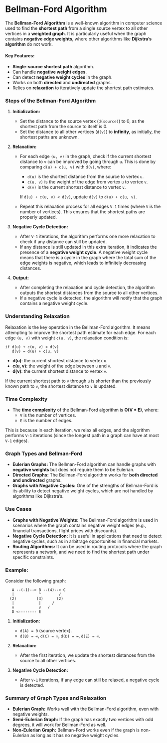 # **Bellman-Ford Algorithm**

The **Bellman-Ford Algorithm** is a well-known algorithm in computer science used to find the **shortest path** from a single source vertex to all other vertices in a **weighted graph**. It is particularly useful when the graph contains **negative edge weights**, where other algorithms like **Dijkstra’s algorithm** do not work.

#### **Key Features:**

- **Single-source shortest path** algorithm.
- Can handle **negative weight edges**.
- Can detect **negative weight cycles** in the graph.
- Works on both **directed** and **undirected** graphs.
- Relies on **relaxation** to iteratively update the shortest path estimates.

### **Steps of the Bellman-Ford Algorithm**

1. **Initialization:**
    
    - Set the distance to the source vertex (`d(source)`) to 0, as the shortest path from the source to itself is 0.
    - Set the distance to all other vertices (`d(v)`) to **infinity**, as initially, the shortest paths are unknown.
2. **Relaxation:**
    
    - For each edge `(u, v)` in the graph, check if the current shortest distance to `v` can be improved by going through `u`. This is done by comparing `d(u) + c(u, v)` with `d(v)`, where:
        
        - `d(u)` is the shortest distance from the source to vertex `u`.
        - `c(u, v)` is the weight of the edge from vertex `u` to vertex `v`.
        - `d(v)` is the current shortest distance to vertex `v`.
        
        If `d(u) + c(u, v) < d(v)`, update `d(v)` to `d(u) + c(u, v)`.
        
    - Repeat this relaxation process for all edges `V-1` times (where `V` is the number of vertices). This ensures that the shortest paths are properly updated.
        
3. **Negative Cycle Detection:**
    
    - After `V-1` iterations, the algorithm performs one more relaxation to check if any distance can still be updated.
    - If any distance is still updated in this extra iteration, it indicates the presence of a **negative weight cycle**. A negative weight cycle means that there is a cycle in the graph where the total sum of the edge weights is negative, which leads to infinitely decreasing distances.
4. **Output:**
    
    - After completing the relaxation and cycle detection, the algorithm outputs the shortest distances from the source to all other vertices.
    - If a negative cycle is detected, the algorithm will notify that the graph contains a negative weight cycle.

### **Understanding Relaxation**

Relaxation is the key operation in the Bellman-Ford algorithm. It means attempting to improve the shortest path estimate for each edge. For each edge `(u, v)` with weight `c(u, v)`, the relaxation condition is:

```
if d(u) + c(u, v) < d(v)
   d(v) = d(u) + c(u, v)
```

- **d(u)**: the current shortest distance to vertex `u`.
- **c(u, v)**: the weight of the edge between `u` and `v`.
- **d(v)**: the current shortest distance to vertex `v`.

If the current shortest path to `v` through `u` is shorter than the previously known path to `v`, the shortest distance to `v` is updated.

### **Time Complexity**

- The **time complexity** of the Bellman-Ford algorithm is **O(V * E)**, where:
    - `V` is the number of vertices.
    - `E` is the number of edges.

This is because in each iteration, we relax all edges, and the algorithm performs `V-1` iterations (since the longest path in a graph can have at most `V-1` edges).

### **Graph Types and Bellman-Ford**

- **Eulerian Graphs:** The Bellman-Ford algorithm can handle graphs with **negative weights** but does not require them to be Eulerian.
- **Directed Graphs:** The Bellman-Ford algorithm works for **both directed and undirected** graphs.
- **Graphs with Negative Cycles:** One of the strengths of Bellman-Ford is its ability to detect negative weight cycles, which are not handled by algorithms like Dijkstra’s.

### **Use Cases**

- **Graphs with Negative Weights:** The Bellman-Ford algorithm is used in scenarios where the graph contains negative weight edges (e.g., financial transactions, flight prices with discounts).
- **Negative Cycle Detection:** It is useful in applications that need to detect negative cycles, such as in arbitrage opportunities in financial markets.
- **Routing Algorithms:** It can be used in routing protocols where the graph represents a network, and we need to find the shortest path under specific constraints.

### **Example:**

Consider the following graph:

```
   A --(-1)--> B --(4)--> C
   |           ^        /
  (2)         (3)      (2)
   |           |     /
   v           v   /
   D <-------- E
```

1. **Initialization:**
    
    - `d(A) = 0` (source vertex).
    - `d(B) = ∞`, `d(C) = ∞`, `d(D) = ∞`, `d(E) = ∞`.
2. **Relaxation:**
    
    - After the first iteration, we update the shortest distances from the source to all other vertices.
3. **Negative Cycle Detection:**
    
    - After `V-1` iterations, if any edge can still be relaxed, a negative cycle is detected.

### **Summary of Graph Types and Relaxation**

- **Eulerian Graph:** Works well with the Bellman-Ford algorithm, even with negative weights.
- **Semi-Eulerian Graph:** If the graph has exactly two vertices with odd degrees, it will work for Bellman-Ford as well.
- **Non-Eulerian Graph:** Bellman-Ford works even if the graph is non-Eulerian as long as it has no negative weight cycles.

